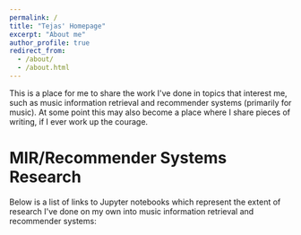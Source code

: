 ```yaml
---
permalink: /
title: "Tejas' Homepage"
excerpt: "About me"
author_profile: true
redirect_from: 
  - /about/
  - /about.html
---
```


This is a place for me to share the work I've done in topics that interest me, such as music information retrieval and recommender systems (primarily for music). At some point this may also become a place where I share pieces of writing, if I ever work up the courage.

MIR/Recommender Systems Research
======
Below is a list of links to Jupyter notebooks which represent the extent of research I've done on my own into music information retrieval and recommender systems:
